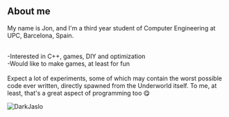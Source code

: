 <div id="contents">

<h2>
  About me
</h2>
My name is Jon, and I'm a third year student of Computer Engineering at UPC, Barcelona, Spain.<br><br>
  
-Interested in C++, games, DIY and optimization<br>
-Would like to make games, at least for fun<br>
<br>
  Expect a lot of experiments, some of which may contain the worst possible code ever written, directly spawned from the Underworld itself. To me, at least, that's a great aspect of programming too &#128523;	
  
<p><img align="left" src="https://github-readme-stats.vercel.app/api/top-langs?username=DarkJaslo&show_icons=true&locale=en&layout=compact" alt="DarkJaslo" /></p>
<!--<p>&nbsp;<img align="center" src="https://github-readme-stats.vercel.app/api?username=DarkJaslo&show_icons=true&locale=en" alt="DarkJaslo" /></p>-->
